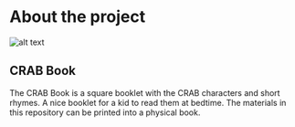 # About the project

![alt text](https://github.com/theCRABsite/crab-book/blob/main/01-front-orange.png "CRAB Book")


## CRAB Book
The CRAB Book is a square booklet with the CRAB characters and short rhymes. A nice booklet for a kid to read them at bedtime. The materials in this repository can be printed into a physical book.

